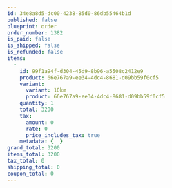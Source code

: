 ```yaml
---
id: 34e8a8d5-dc00-4238-85d0-86db55464b1d
published: false
blueprint: order
order_number: 1382
is_paid: false
is_shipped: false
is_refunded: false
items:
  -
    id: 99f1a94f-d304-45d9-8b96-a5508c2412e9
    product: 66e767a9-ee34-4dc4-8681-d09bb59f0cf5
    variant:
      variant: 10km
      product: 66e767a9-ee34-4dc4-8681-d09bb59f0cf5
    quantity: 1
    total: 3200
    tax:
      amount: 0
      rate: 0
      price_includes_tax: true
    metadata: {  }
grand_total: 3200
items_total: 3200
tax_total: 0
shipping_total: 0
coupon_total: 0
---
```

